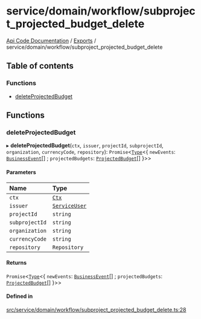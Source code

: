 # service/domain/workflow/subproject\_projected\_budget\_delete
 
[Api Code Documentation](../README.md) / [Exports](../modules.md) / service/domain/workflow/subproject\_projected\_budget\_delete

## Table of contents

### Functions

- [deleteProjectedBudget](service_domain_workflow_subproject_projected_budget_delete.md#deleteprojectedbudget)

## Functions

### deleteProjectedBudget

▸ **deleteProjectedBudget**(`ctx`, `issuer`, `projectId`, `subprojectId`, `organization`, `currencyCode`, `repository`): `Promise`\<[`Type`](result.md#type)\<\{ `newEvents`: [`BusinessEvent`](service_domain_business_event.md#businessevent)[] ; `projectedBudgets`: [`ProjectedBudget`](../interfaces/service_domain_workflow_projected_budget.ProjectedBudget.md)[]  }\>\>

#### Parameters

| Name | Type |
| :------ | :------ |
| `ctx` | [`Ctx`](../interfaces/lib_ctx.Ctx.md) |
| `issuer` | [`ServiceUser`](../interfaces/service_domain_organization_service_user.ServiceUser.md) |
| `projectId` | `string` |
| `subprojectId` | `string` |
| `organization` | `string` |
| `currencyCode` | `string` |
| `repository` | `Repository` |

#### Returns

`Promise`\<[`Type`](result.md#type)\<\{ `newEvents`: [`BusinessEvent`](service_domain_business_event.md#businessevent)[] ; `projectedBudgets`: [`ProjectedBudget`](../interfaces/service_domain_workflow_projected_budget.ProjectedBudget.md)[]  }\>\>

#### Defined in

[src/service/domain/workflow/subproject_projected_budget_delete.ts:28](https://github.com/openkfw/TruBudget/blob/2e43ea7/api/src/service/domain/workflow/subproject_projected_budget_delete.ts#L28)

